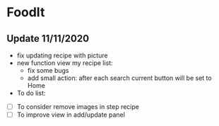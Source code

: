 # FoodIt
## Update 11/11/2020
- fix updating recipe with picture
- new function view my recipe list:
  - fix some bugs
  - add small action: after each search current button will be set to Home
- To do list:
- [ ] To consider remove images in step recipe
- [ ] To improve view in add/update panel

